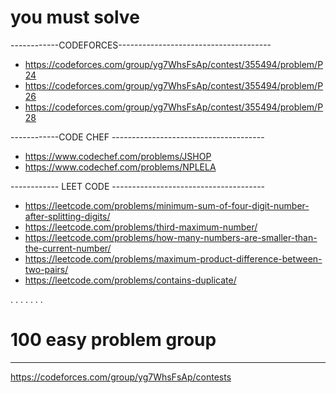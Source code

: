 # you must solve 

  ------------CODEFORCES--------------------------------------

  * https://codeforces.com/group/yg7WhsFsAp/contest/355494/problem/P24
  * https://codeforces.com/group/yg7WhsFsAp/contest/355494/problem/P26
  * https://codeforces.com/group/yg7WhsFsAp/contest/355494/problem/P28

   ------------CODE CHEF --------------------------------------
  
  * https://www.codechef.com/problems/JSHOP
  * https://www.codechef.com/problems/NPLELA

  ------------ LEET CODE --------------------------------------
  
  * https://leetcode.com/problems/minimum-sum-of-four-digit-number-after-splitting-digits/
  * https://leetcode.com/problems/third-maximum-number/
  * https://leetcode.com/problems/how-many-numbers-are-smaller-than-the-current-number/
  * https://leetcode.com/problems/maximum-product-difference-between-two-pairs/
  * https://leetcode.com/problems/contains-duplicate/
  
  .
  .
  .
  .
  .
  .
  .
  
  # 100 easy problem group 
  -----------------------------------
  https://codeforces.com/group/yg7WhsFsAp/contests
